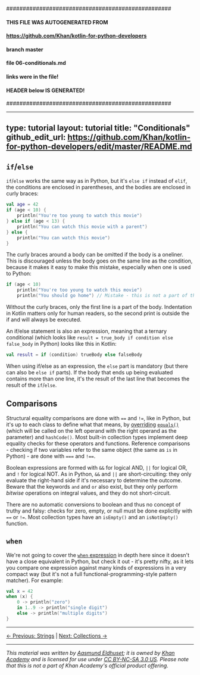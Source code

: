 ##################################################
#### THIS FILE WAS AUTOGENERATED FROM
#### https://github.com/Khan/kotlin-for-python-developers
#### branch master
#### file   06-conditionals.md
#### links were in the file! 
#### HEADER below IS GENERATED! 
##################################################

---
type: tutorial 
layout: tutorial 
title: "Conditionals"
github_edit_url: https://github.com/Khan/kotlin-for-python-developers/edit/master/README.md
---

## `if`/`else`

`if`/`else` works the same way as in Python, but it's `else if` instead of `elif`, the conditions are enclosed in parentheses, and the bodies are enclosed in curly braces:

<div class="sample" markdown="1" theme="idea" data-highlight-only>

```kotlin
val age = 42
if (age < 10) {
    println("You're too young to watch this movie")
} else if (age < 13) {
    println("You can watch this movie with a parent")
} else {
    println("You can watch this movie")
}
```
</div>



The curly braces around a body can be omitted if the body is a oneliner. This is discouraged unless the body goes on the same line as the condition, because it makes it easy to make this mistake, especially when one is used to Python:

<div class="sample" markdown="1" theme="idea" data-highlight-only>

```kotlin
if (age < 10)
    println("You're too young to watch this movie")
    println("You should go home") // Mistake - this is not a part of the if body!
```
</div>



Without the curly braces, only the first line is a part of the body. Indentation in Kotlin matters only for human readers, so the second print is outside the if and will always be executed.

An if/else statement is also an expression, meaning that a ternary conditional (which looks like `result = true_body if condition else false_body` in Python) looks like this in Kotlin:

<div class="sample" markdown="1" theme="idea" data-highlight-only>

```kotlin
val result = if (condition) trueBody else falseBody
```
</div>



When using if/else as an expression, the `else` part is mandatory (but there can also be `else if` parts). If the body that ends up being evaluated contains more than one line, it's the result of the last line that becomes the result of the `if`/`else`.


## Comparisons

Structural equality comparisons are done with `==` and `!=`, like in Python, but it's up to each class to define what that means, by [overriding](inheritance.html#overriding) [`equals()`](classes.html#inherited-built-in-functions) (which will be called on the left operand with the right operand as the parameter) and `hashCode()`. Most built-in collection types implement deep equality checks for these operators and functions. Reference comparisons - checking if two variables refer to the same object (the same as `is` in Python) - are done with `===` and `!==`.

Boolean expressions are formed with `&&` for logical AND, `||` for logical OR, and `!` for logical NOT. As in Python, `&&` and `||` are short-circuiting: they only evaluate the right-hand side if it's necessary to determine the outcome. Beware that the keywords `and` and `or` also exist, but they only perform _bitwise_ operations on integral values, and they do not short-circuit.

There are no automatic conversions to boolean and thus no concept of truthy and falsy: checks for zero, empty, or null must be done explicitly with `==` or `!=`. Most collection types have an `isEmpty()` and an `isNotEmpty()` function.


## `when`

We're not going to cover the [`when` expression](https://kotlinlang.org/docs/reference/control-flow.html#when-expression) in depth here since it doesn't have a close equivalent in Python, but check it out - it's pretty nifty, as it lets you compare one expression against many kinds of expressions in a very compact way (but it's not a full functional-programming-style pattern matcher). For example:

<div class="sample" markdown="1" theme="idea" data-highlight-only>

```kotlin
val x = 42
when (x) {
    0 -> println("zero")
    in 1..9 -> println("single digit")
    else -> println("multiple digits")
}
```
</div>






---

[← Previous: Strings](strings.html) | [Next: Collections →](collections.html)


---

_This material was written by [Aasmund Eldhuset](https://eldhuset.net/); it is owned by [Khan Academy](https://www.khanacademy.org/) and is licensed for use under [CC BY-NC-SA 3.0 US](https://creativecommons.org/licenses/by-nc-sa/3.0/us/). Please note that this is not a part of Khan Academy's official product offering._